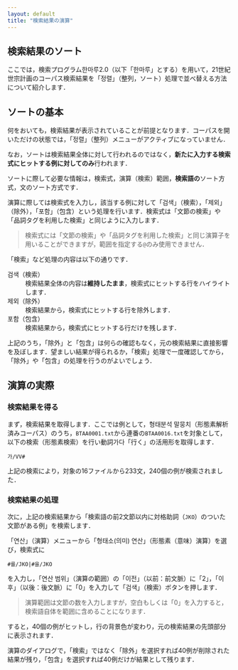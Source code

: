 ```yaml
---
layout: default
title: "検索結果の演算"
---
```

## 検索結果のソート

ここでは，検索プログラム한마루2.0（以下「한마루」とする）を用いて，21世紀世宗計画のコーパス検索結果を「정렬」（整列，ソート）処理で並べ替える方法について紹介します．

## ソートの基本

何をおいても，検索結果が表示されていることが前提となります．コーパスを開いただけの状態では，「정렬」（整列）メニューがアクティブになっていません．

なお，ソートは検索結果全体に対して行われるのではなく，**新たに入力する検索式にヒットする例に対してのみ**行われます．

ソートに際して必要な情報は，検索式，演算（検索）範囲，**検索語の**ソート方式，文のソート方式です．

演算に際しては検索式を入力し，該当する例に対して「검색」（検索），「제외」（除外），「포함」（包含）という処理を行います．検索式は「文節の検索」や「品詞タグを利用した検索」と同じように入力します．

> 検索式には「文節の検索」や「品詞タグを利用した検索」と同じ演算子を用いることができますが，範囲を指定する`@`のみ使用できません．

「検索」など処理の内容は以下の通りです．

<dl>
<dt>검색（検索）</dt>
<dd>検索結果全体の内容は<strong>維持したまま</strong>，検索式にヒットする行をハイライトします．</dd>
<dt>제외（除外）</dt>
<dd>検索結果から，検索式にヒットする行を除外します．</dd>
<dt>포함（包含）</dt>
<dd>検索結果から，検索式にヒットする行だけを残します．</dd>
</dl>

上記のうち，「除外」と「包含」は何らの確認もなく，元の検索結果に直接影響を及ぼします．望ましい結果が得られるか，「検索」処理で一度確認してから，「除外」や「包含」の処理を行うのがよいでしょう．

## 演算の実際

### 検索結果を得る

まず，検索結果を取得します．ここでは例として，형태분석 말뭉치（形態素解析済みコーパス）のうち，`BTAA0001.txt`から連番の`BTAA0016.txt`を対象として，以下の検索（形態素検索）を行い動詞가다「行く」の活用形を取得します．

```
가/VV#
```

上記の検索により，対象の16ファイルから233文，240個の例が検索されました．

### 検索結果の処理

次に，上記の検索結果から「検索語の前2文節以内に対格助詞（`JKO`）のついた文節がある例」を検索します．

「연산」（演算）メニューから「형태소(의미) 연산」（形態素（意味）演算）を選び，検索式に

```
#를/JKO|#을/JKO
```

を入力し，「연산 범위」（演算の範囲）の「이전」（以前：前文脈）に「2」，「이후」（以後：後文脈）に「0」を入力して「검색」（検索）ボタンを押します．

> 演算範囲は文節の数を入力しますが，空白もしくは「0」を入力すると，検索語自体を範囲に含めることになります．

すると，40個の例がヒットし，行の背景色が変わり，元の検索結果の先頭部分に表示されます．

演算のダイアログで，「検索」ではなく「除外」を選択すれば40例が削除された結果が残り，「包含」を選択すれば40例だけが結果として残ります．
